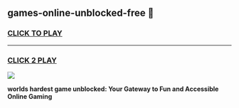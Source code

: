 
## games-online-unblocked-free 👋
<h3>
<a href="https://premium.freeplayer.one?title=games-online-unblocked-free&ref=14F">CLICK TO PLAY</a></h3>
<hr>

<h3>
<a href="https://premium.freeplayer.one?title=games-online-unblocked-free&ref=14F">CLICK 2 PLAY</a>
  
</h3>

<a href="https://premium.freeplayer.one?title=games-online-unblocked-free&ref=12F/"><img src="https://clearcache.store/games.png"></a>


**worlds hardest game unblocked: Your Gateway to Fun and Accessible Online Gaming**
